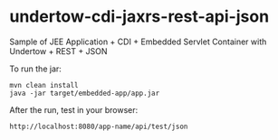 # undertow-cdi-jaxrs-rest-api-json
Sample of JEE Application + CDI + Embedded Servlet Container with Undertow + REST + JSON

  To run the jar:
  
    mvn clean install
    java -jar target/embedded-app/app.jar


  After the run, test in your browser:
      
    http://localhost:8080/app-name/api/test/json